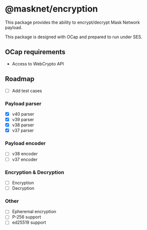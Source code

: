 # @masknet/encryption

This package provides the ability to encrypt/decrypt Mask Network payload.

This package is designed with OCap and prepared to run under SES.

## OCap requirements

- Access to WebCrypto API

## Roadmap

- [ ] Add test cases

### Payload parser

- [x] v40 parser
- [x] v39 parser
- [x] v38 parser
- [x] v37 parser

### Payload encoder

- [ ] v38 encoder
- [ ] v37 encoder

### Encryption & Decryption

- [ ] Encryption
- [ ] Decryption

### Other

- [ ] Epheremal encryption
- [ ] P-256 support
- [ ] ed25519 support
